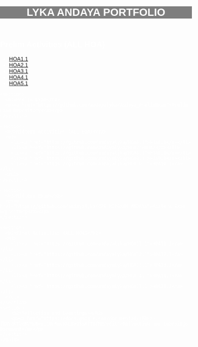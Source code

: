 <!DOCTYPEhtml>
<html lang="en">
<head>
    <meta charset="UTF-8">
    <meta name="viewport" content="width=device-width, initial-scale=1.0">
    <title> LYKA ANDAYA PORTFOLIO</title>
    <style>
        body {
          background-image: https://t4.ftcdn.net/jpg/03/06/9/01/360_F_306900188_b043M0oNdovyPtGMeV9Se4DL1tvp4GaV.jpg;
          background-size: cover;
          margin: 0;
          padding: 0;
          font-family: 'Arial', sans-serif;
          color: #fff;
        }
        header {
          padding: '20px';
          text-align: center;
          background: rgba(0, 0, 0, 0.5);
        }
        main {
            padding: '20px';
        }
        img {
          max-width: 100%;
          height: auto;
          border-radius: 50% /* Add a circular border to the profile image */
        }
    </style>
</head>
<body>
    <header>
        <h1>LYKA ANDAYA PORTFOLIO</h1>
    </header>
  <main>
    <section>
      <h2>Prelim Activities (ALL HOA)</h2>
      <ul>
        <li><a href="https://github.com/andayalyka/HOA1.1">HOA1.1</a></li>
        <li><a href="https://github.com/andayalyka/HOA2.1">HOA2.1</a></li>
        <li><a href="https://github.com/andayalyka/HOA3.1">HOA3.1</a></li>
        <li><a href="https://github.com/andayalyka/HOA4.1">HOA4.1</a></li>
        <li><a href="https://github.com/andayalyka/HOA5.1">HOA5.1</a></li>
      </ul>
    </section>
    
    <section>
      <h2>Prelim Exam</h2>
      <p><a href="https://github.com/andayalyka/Andaya_PrelimExam">Prelim Exam Repository</a></p>
    </section>

    <section>
      <h2>Midterm Activities (ALL HOA)</h2>
      <ul>
        <li><a href="https://github.com/andayalyka/HOA6.1">HOA6.1</a></li>
        <li><a href="https://github.com/andayalyka/HOA7">HOA7</a></li>
        <li><a href="https://github.com/andayalyka/HOA8.1">HOA8.1</a></li>
        <li><a href="https://github.com/andayalyka/HOA9.1">HOA9.1</a></li>
        <li><a href="https://github.com/andayalyka/HOA10.1">HOA10.1</a></li>
      </ul>
    </section>
    
    <section>
      <h2>Midterm Exam</h2>
      <p><a href="https://github.com/andayalyka/CPE_MIDEXAM_ANDAYA">Midterm Exam Repository</a></p>
    </section>
    
    <section>
      <h2>Final Activities (ALL HOA)</h2>
      <ul>
        <li><a href="https://github.com/andayalyka/HOA11.1">HOA11.1</a></li>
        <li><a href="https://github.com/andayalyka/HOA12.1">HOA12.1</a></li>
        <li><a href="https://github.com/andayalyka/HOA13.1">HOA13.1</a></li>
        <li><a href="https://github.com/andayalyka/HOA14.1">HOA14.1</a></li>
        <li><a href="https://github.com/andayalyka/HOA15.1">HOA15.1</a></li>
      </ul>
    </section>
    <section>
        <h2>Reflection and Learnings></h2>
        <p><a href="https://docs.google.com/document/d/1RbFz-fbXYGKTbeRVMyBvrL1UnRwcNXL8WQ8uAfT8fME/edit">Reflection and Learnings Document</a></p>
    </section>
    </main>
</body>
</html>
